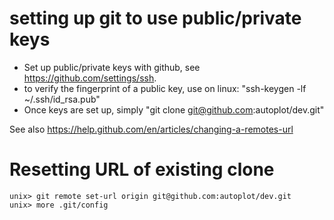 # setting up git to use public/private keys
* Set up public/private keys with github, see https://github.com/settings/ssh.
* to verify the fingerprint of a public key, use on linux: "ssh-keygen -lf ~/.ssh/id_rsa.pub"
* Once keys are set up, simply "git clone git@github.com:autoplot/dev.git"

See also https://help.github.com/en/articles/changing-a-remotes-url

# Resetting URL of existing clone
~~~~~
unix> git remote set-url origin git@github.com:autoplot/dev.git
unix> more .git/config
~~~~~
